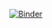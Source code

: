 
[![Binder](https://mybinder.org/badge_logo.svg)](https://mybinder.org/v2/gh/sulaimanwalsh/functional_microbiomics/master?filepath=Metatranscriptome_Anlaysis.ipynb)
